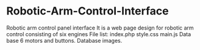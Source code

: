# Robotic-Arm-Control-Interface
Robotic arm control panel interface It is a web page design for robotic arm control consisting of six engines File list: index.php style.css main.js Data base 6 motors and buttons. Database images.
